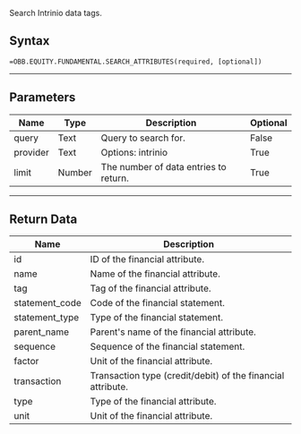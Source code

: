 <!-- markdownlint-disable MD041 -->

Search Intrinio data tags.

## Syntax

```excel wordwrap
=OBB.EQUITY.FUNDAMENTAL.SEARCH_ATTRIBUTES(required, [optional])
```

---

## Parameters

| Name | Type | Description | Optional |
| ---- | ---- | ----------- | -------- |
| query | Text | Query to search for. | False |
| provider | Text | Options: intrinio | True |
| limit | Number | The number of data entries to return. | True |

---

## Return Data

| Name | Description |
| ---- | ----------- |
| id | ID of the financial attribute.  |
| name | Name of the financial attribute.  |
| tag | Tag of the financial attribute.  |
| statement_code | Code of the financial statement.  |
| statement_type | Type of the financial statement.  |
| parent_name | Parent's name of the financial attribute.  |
| sequence | Sequence of the financial statement.  |
| factor | Unit of the financial attribute.  |
| transaction | Transaction type (credit/debit) of the financial attribute.  |
| type | Type of the financial attribute.  |
| unit | Unit of the financial attribute.  |

